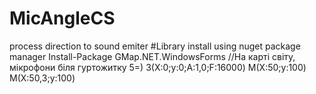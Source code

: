 # MicAngleCS
process direction to sound emiter
#Library install using nuget package manager
Install-Package GMap.NET.WindowsForms
//На карті світу, мікрофони біля гуртожитку 5=) 
З(X:0;y:0;A:1,0;F:16000)
М(X:50;y:100)
М(X:50,3;y:100)